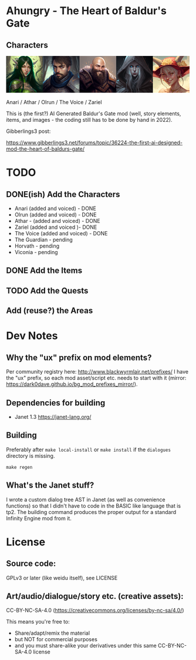 # Ahungry - The Heart of Baldur's Gate

## Characters

![Characters](https://github.com/ahungry/ahungry_heart/blob/master/docs/thumbs/characters.png)

Anari / Athar / Olrun / The Voice / Zariel

This is (the first?) AI Generated Baldur's Gate mod (well, story
elements, items, and images - the coding still has to be done by hand
in 2022).

Gibberlings3 post:

https://www.gibberlings3.net/forums/topic/36224-the-first-ai-designed-mod-the-heart-of-baldurs-gate/


# TODO

## DONE(ish) Add the Characters

- Anari (added and voiced) - DONE
- Olrun (added and voiced) - DONE
- Athar - (added and voiced) - DONE
- Zariel (added and voiced )- DONE
- The Voice (added and voiced) - DONE
- The Guardian - pending
- Horvath - pending
- Viconia - pending

## DONE Add the Items

## TODO Add the Quests

## Add (reuse?) the Areas

# Dev Notes

## Why the "ux" prefix on mod elements?

Per community registry here: http://www.blackwyrmlair.net/prefixes/ I
have the "ux" prefix, so each mod asset/script etc. needs to start
with it (mirror: https://dark0dave.github.io/bg_mod_prefixes_mirror/).

## Dependencies for building

- Janet 1.3 https://janet-lang.org/

## Building

Preferably after `make local-install` or `make install` if the
`dialogues` directory is missing.

```
make regen
```

## What's the Janet stuff?

I wrote a custom dialog tree AST in Janet (as well as convenience
functions) so that I didn't have to code in the BASIC like language
that is tp2.  The building command produces the proper output for a
standard Infinity Engine mod from it.

# License

## Source code:

GPLv3 or later (like weidu itself), see LICENSE

## Art/audio/dialogue/story etc. (creative assets):

CC-BY-NC-SA-4.0 (https://creativecommons.org/licenses/by-nc-sa/4.0/)

This means you're free to:
- Share/adapt/remix the material
- but NOT for commercial purposes
- and you must share-alike your derivatives under this same
  CC-BY-NC-SA-4.0 license
